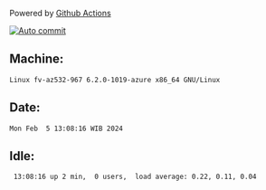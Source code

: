 Powered by [Github Actions](https://github.com/features/actions)

[![Auto commit](https://github.com/hiage/workstation/workflows/Auto%20commit/badge.svg)](https://github.com/hiage/workstation/actions?query=workflow%3A%22Auto+commit%22)

## Machine:
```
Linux fv-az532-967 6.2.0-1019-azure x86_64 GNU/Linux
```
## Date:
```
Mon Feb  5 13:08:16 WIB 2024
```
## Idle:
```
 13:08:16 up 2 min,  0 users,  load average: 0.22, 0.11, 0.04
```
